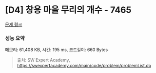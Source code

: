 # [D4] 창용 마을 무리의 개수 - 7465 

[문제 링크](https://swexpertacademy.com/main/code/problem/problemDetail.do?contestProbId=AWngfZVa9XwDFAQU) 

### 성능 요약

메모리: 61,408 KB, 시간: 195 ms, 코드길이: 660 Bytes



> 출처: SW Expert Academy, https://swexpertacademy.com/main/code/problem/problemList.do
